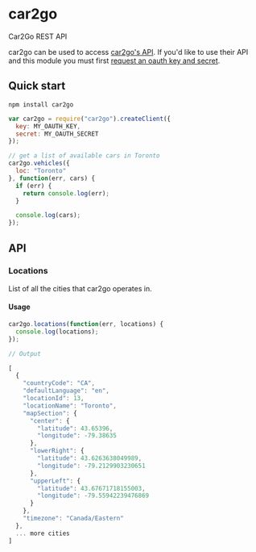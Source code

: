 # car2go

Car2Go REST API

car2go can be used to access [car2go's API](http://code.google.com/p/car2go/wiki/index_v2_1). If you'd like to use their API and this module you must first [request an oauth key and secret](http://code.google.com/p/car2go/wiki/oauth).

## Quick start

`npm install car2go`

```javascript
var car2go = require("car2go").createClient({
  key: MY_OAUTH_KEY,
  secret: MY_OAUTH_SECRET
});

// get a list of available cars in Toronto
car2go.vehicles({
  loc: "Toronto"
}, function(err, cars) {
  if (err) {
    return console.log(err);
  }

  console.log(cars);
});
```

## API

### Locations

List of all the cities that car2go operates in.

#### Usage

```javascript
car2go.locations(function(err, locations) {
  console.log(locations);
});

// Output

[
  {
    "countryCode": "CA",
    "defaultLanguage": "en",
    "locationId": 13,
    "locationName": "Toronto",
    "mapSection": {
      "center": {
        "latitude": 43.65396,
        "longitude": -79.38635
      },
      "lowerRight": {
        "latitude": 43.6263638049989,
        "longitude": -79.2129903230651
      },
      "upperLeft": {
        "latitude": 43.67671718155003,
        "longitude": -79.55942239476869
      }
    },
    "timezone": "Canada/Eastern"
  },
  ... more cities
]
```
